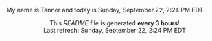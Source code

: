 My name is Tanner and today is Sunday, September 22, 2:24 PM EDT.

<p align="center">This <i>README</i> file is generated <b>every 3 hours</b>!</br>Last refresh: Sunday, September 22, 2:24 PM EDT<br /></p>
